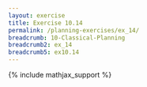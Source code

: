 ```yaml
---
layout: exercise
title: Exercise 10.14
permalink: /planning-exercises/ex_14/
breadcrumb: 10-Classical-Planning
breadcrumb2: ex_14
breadcrumb5: ex10.14
---
```


{% include mathjax_support %}


